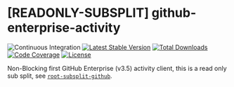 # [READONLY-SUBSPLIT] github-enterprise-activity


![Continuous Integration](https://github.com/php-api-clients/github-enterprise-activity/workflows/Continuous%20Integration/badge.svg)
[![Latest Stable Version](https://poser.pugx.org/api-clients/github-enterprise-activity/v/stable.png)](https://packagist.org/packages/api-clients/github-enterprise-activity)
[![Total Downloads](https://poser.pugx.org/api-clients/github-enterprise-activity/downloads.png)](https://packagist.org/packages/api-clients/github-enterprise-activity)
[![Code Coverage](https://scrutinizer-ci.com/g/php-api-clients/github-enterprise-activity/badges/coverage.png?b==)](https://scrutinizer-ci.com/g/php-api-clients/github-enterprise-activity/?branch=)
[![License](https://poser.pugx.org/api-clients/github-enterprise-activity/license.png)](https://packagist.org/packages/api-clients/github-enterprise-activity)

Non-Blocking first GitHub Enterprise (v3.5) activity client, this is a read only sub split, see [`root-subsplit-github`](https://github.com/php-api-clients/root-subsplit-github).
